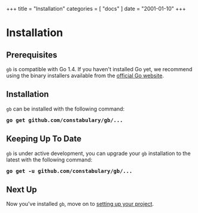 +++
title       = "Installation"
categories  = [ "docs" ]
date = "2001-01-10"
+++
# Installation

## Prerequisites

`gb` is compatible with Go 1.4. If you haven't installed Go yet, we recommend using the binary installers available from the [official Go website](http://golang.org/doc/install#install).

## Installation

`gb` can be installed with the following command:

<pre><b>go get github.com/constabulary/gb/...</b></pre>

## Keeping Up To Date

`gb` is under active development, you can upgrade your `gb` installation to the latest with the following command:

<pre><b>go get -u github.com/constabulary/gb/...</b></pre>

## Next Up

Now you've installed `gb`, move on to [setting up your project](/docs/project).

